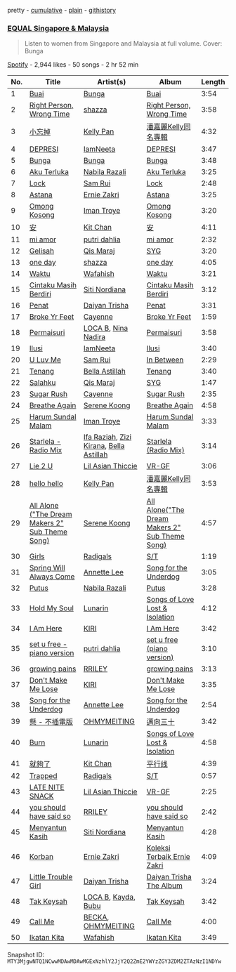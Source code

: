 pretty - [cumulative](/playlists/cumulative/37i9dQZF1DXdx7sCF75xKy.md) - [plain](/playlists/plain/37i9dQZF1DXdx7sCF75xKy) - [githistory](https://github.githistory.xyz/mackorone/spotify-playlist-archive/blob/main/playlists/plain/37i9dQZF1DXdx7sCF75xKy)

### [EQUAL Singapore & Malaysia](https://open.spotify.com/playlist/37i9dQZF1DXdx7sCF75xKy)

> Listen to women from Singapore and Malaysia at full volume\. Cover: Bunga

[Spotify](https://open.spotify.com/user/spotify) - 2,944 likes - 50 songs - 2 hr 52 min

| No. | Title | Artist(s) | Album | Length |
|---|---|---|---|---|
| 1 | [Buai](https://open.spotify.com/track/2EPCdcUMsvD92RYG1MtleX) | [Bunga](https://open.spotify.com/artist/1lHG5Nh4kVcBViogIek98t) | [Buai](https://open.spotify.com/album/66cDWg4Puu5MS6vTijmTpF) | 3:54 |
| 2 | [Right Person, Wrong Time](https://open.spotify.com/track/4O4NB0PEKsdA1wMatYuJYs) | [shazza](https://open.spotify.com/artist/6MPxSpygdpS6heZntWsnsD) | [Right Person, Wrong Time](https://open.spotify.com/album/2IyQsLuXmJsalKTgUgqiaa) | 3:58 |
| 3 | [小忘掉](https://open.spotify.com/track/3ID0KaUlhhww4PHgMWPwxn) | [Kelly Pan](https://open.spotify.com/artist/2hJxcuFTgP89GdmCVXfXyi) | [潘嘉麗Kelly同名專輯](https://open.spotify.com/album/0QW25Iew4wU60kn06up4Bm) | 4:32 |
| 4 | [DEPRESI](https://open.spotify.com/track/7rrwz7bK0FX723GxJtN1p7) | [IamNeeta](https://open.spotify.com/artist/6g7i9qhTwxhEuxNUhU1mCg) | [DEPRESI](https://open.spotify.com/album/2Sb5rDCcdR2tPtplSmJkWu) | 3:47 |
| 5 | [Bunga](https://open.spotify.com/track/3guG5fWT6y8PtLWp21xzJ4) | [Bunga](https://open.spotify.com/artist/1lHG5Nh4kVcBViogIek98t) | [Bunga](https://open.spotify.com/album/1GfrSKozFRZJo3fqZTPzYg) | 3:48 |
| 6 | [Aku Terluka](https://open.spotify.com/track/4tOl0MdcOT9J1IAQ1MdnGh) | [Nabila Razali](https://open.spotify.com/artist/2yWleHZF4HaaNjmiU8snKO) | [Aku Terluka](https://open.spotify.com/album/2JPX9QMY45CetMKK8xk3TH) | 3:25 |
| 7 | [Lock](https://open.spotify.com/track/2qZgSlnZwZz5gnpBefRckN) | [Sam Rui](https://open.spotify.com/artist/3GFO1X5LAHduvR314sXnqI) | [Lock](https://open.spotify.com/album/4epagn1FMs0AKMhgVqG6Kt) | 2:48 |
| 8 | [Astana](https://open.spotify.com/track/67oBisTedMhW9Ku67XPcXZ) | [Ernie Zakri](https://open.spotify.com/artist/5Plk4JdCzMxhAHSRTEsxJp) | [Astana](https://open.spotify.com/album/38UjF0TgEfXgo5Zl4mnPle) | 3:25 |
| 9 | [Omong Kosong](https://open.spotify.com/track/1vQB8awWbfjqwpEyCLqzkE) | [Iman Troye](https://open.spotify.com/artist/1Jvj122gN1QiaYUrNhn3Fq) | [Omong Kosong](https://open.spotify.com/album/6wuLEc9FuLzt3CvznciCgJ) | 3:20 |
| 10 | [安](https://open.spotify.com/track/2EodkY3owdNMEN9kjHbSaI) | [Kit Chan](https://open.spotify.com/artist/5sOVNhUf8T3jiPhvFA6T7L) | [安](https://open.spotify.com/album/49ma4NMZr7uC7caieyhpHN) | 4:11 |
| 11 | [mi amor](https://open.spotify.com/track/6SAqdbtnPCBL8Ui6V6WBqf) | [putri dahlia](https://open.spotify.com/artist/54nGORfHS6Uldjlr4QeN7g) | [mi amor](https://open.spotify.com/album/3mHt9AejbGqSym5xuU6FjT) | 2:32 |
| 12 | [Gelisah](https://open.spotify.com/track/3r3VTAabY6uz6yF0M2f718) | [Qis Maraj](https://open.spotify.com/artist/0rRWud0f3XEpYgiHcIiBSv) | [SYG](https://open.spotify.com/album/6zIGgB4pt8LoNAdUtVogfo) | 3:20 |
| 13 | [one day](https://open.spotify.com/track/0NdGy1TrSh8xTRJnZT3QcC) | [shazza](https://open.spotify.com/artist/6MPxSpygdpS6heZntWsnsD) | [one day](https://open.spotify.com/album/09UxgAjGhVSFwRDsRdqE17) | 4:05 |
| 14 | [Waktu](https://open.spotify.com/track/49Pc8ji0ZrXnCBw1kkwK9b) | [Wafahish](https://open.spotify.com/artist/3WQ25uq7gf44zKBb0ymo7r) | [Waktu](https://open.spotify.com/album/7xiFbGEjlbhrB82HR3q8wr) | 3:21 |
| 15 | [Cintaku Masih Berdiri](https://open.spotify.com/track/6ABVeyEJ27PgMMWYf8o99X) | [Siti Nordiana](https://open.spotify.com/artist/7tbUHCaiBX4cXHQkII3CVH) | [Cintaku Masih Berdiri](https://open.spotify.com/album/1Gn46P6Rk7ibKv2zH2MU9o) | 3:12 |
| 16 | [Penat](https://open.spotify.com/track/2dXsvQU66ZE90rf8zMTdnq) | [Daiyan Trisha](https://open.spotify.com/artist/7xegqEOtukVFMdHyWnYkta) | [Penat](https://open.spotify.com/album/1ZP3YEK1wGAao0LeypJX9N) | 3:31 |
| 17 | [Broke Yr Feet](https://open.spotify.com/track/4EZEXNWzCkYmsNkkLuGXXj) | [Cayenne](https://open.spotify.com/artist/1JTyFHtzmZHTOUW74ChuRj) | [Broke Yr Feet](https://open.spotify.com/album/3x0JEvWtFDPJexeX5gMiSE) | 1:59 |
| 18 | [Permaisuri](https://open.spotify.com/track/4BxT13J5fQBYOEXPOrbagF) | [LOCA B](https://open.spotify.com/artist/63PZAg9EDmsVpftrqz1uih), [Nina Nadira](https://open.spotify.com/artist/3GBvIrLpmlRtvq0sjyZ4g4) | [Permaisuri](https://open.spotify.com/album/3gxQ4s8ainX93aZgy577jY) | 3:58 |
| 19 | [Ilusi](https://open.spotify.com/track/1EeqPk5vIacvphDucaq2oU) | [IamNeeta](https://open.spotify.com/artist/6g7i9qhTwxhEuxNUhU1mCg) | [Ilusi](https://open.spotify.com/album/7mKDIv0K4Zis8Xkm6gk01v) | 3:40 |
| 20 | [U Luv Me](https://open.spotify.com/track/3n7Mg6r3ShULevReOQpJGb) | [Sam Rui](https://open.spotify.com/artist/3GFO1X5LAHduvR314sXnqI) | [In Between](https://open.spotify.com/album/0MMnPFaLsv4hutC2Bsjhu2) | 2:29 |
| 21 | [Tenang](https://open.spotify.com/track/7gc9k984Ac8QIPJNVaPAYP) | [Bella Astillah](https://open.spotify.com/artist/3MPMcG7cDVBwFnEEzAQcKk) | [Tenang](https://open.spotify.com/album/3hhd8dW6iMk6ZOjYymHPh1) | 3:40 |
| 22 | [Salahku](https://open.spotify.com/track/1cJU7QmOGvTbqssQUDC70K) | [Qis Maraj](https://open.spotify.com/artist/0rRWud0f3XEpYgiHcIiBSv) | [SYG](https://open.spotify.com/album/6zIGgB4pt8LoNAdUtVogfo) | 1:47 |
| 23 | [Sugar Rush](https://open.spotify.com/track/3qoi8jYpnexxFKxScMjdog) | [Cayenne](https://open.spotify.com/artist/1JTyFHtzmZHTOUW74ChuRj) | [Sugar Rush](https://open.spotify.com/album/5AjWfFCFSVGuPJcOuPpGVu) | 2:35 |
| 24 | [Breathe Again](https://open.spotify.com/track/2ZLXUx4qK1XI7tnzjuftHg) | [Serene Koong](https://open.spotify.com/artist/3B9noenUAgnsXz5UIaFBj3) | [Breathe Again](https://open.spotify.com/album/3rs3bMgOLaqM2ICmhE9hEo) | 4:58 |
| 25 | [Harum Sundal Malam](https://open.spotify.com/track/5Y5A2d8zVU62bONx0pck5o) | [Iman Troye](https://open.spotify.com/artist/1Jvj122gN1QiaYUrNhn3Fq) | [Harum Sundal Malam](https://open.spotify.com/album/2z7a3zoAL6BuzF7rypiCp5) | 3:33 |
| 26 | [Starlela \- Radio Mix](https://open.spotify.com/track/4LiFwx8XwhxzV5O1PRDyvd) | [Ifa Raziah](https://open.spotify.com/artist/3S8g4CJDC8UduhutnQCSQU), [Zizi Kirana](https://open.spotify.com/artist/3HgrsNDURBPYS1KlN7LgnE), [Bella Astillah](https://open.spotify.com/artist/3MPMcG7cDVBwFnEEzAQcKk) | [Starlela \(Radio Mix\)](https://open.spotify.com/album/2NvSECuojBVycMEBJta6JR) | 3:14 |
| 27 | [Lie 2 U](https://open.spotify.com/track/0PyyrUDvRzigzDphKKGSU4) | [Lil Asian Thiccie](https://open.spotify.com/artist/0j2BoCcPBX1B5vF8tp2nL7) | [VR\-GF](https://open.spotify.com/album/5ZVwaC2rMaDo5HKcMzZJ0y) | 3:06 |
| 28 | [hello hello](https://open.spotify.com/track/3CQrCWc4SZoLTQsxd82R3D) | [Kelly Pan](https://open.spotify.com/artist/2hJxcuFTgP89GdmCVXfXyi) | [潘嘉麗Kelly同名專輯](https://open.spotify.com/album/0QW25Iew4wU60kn06up4Bm) | 3:53 |
| 29 | [All Alone \("The Dream Makers 2" Sub Theme Song\)](https://open.spotify.com/track/3Wh13VaSPAaQ6k6fJ2Rm7t) | [Serene Koong](https://open.spotify.com/artist/3B9noenUAgnsXz5UIaFBj3) | [All Alone\("The Dream Makers 2" Sub Theme Song\)](https://open.spotify.com/album/6AngOnpSgOMr7KlCJ41OQ5) | 4:57 |
| 30 | [Girls](https://open.spotify.com/track/2NEYZXdrqLLZQU704tjgYW) | [Radigals](https://open.spotify.com/artist/7rgchAXVyl7W0RcqmZXdYs) | [S/T](https://open.spotify.com/album/2LvXnNIzXnsIr8abd3QXMa) | 1:19 |
| 31 | [Spring Will Always Come](https://open.spotify.com/track/2R0wjxjt8AzyHoncaGrI7z) | [Annette Lee](https://open.spotify.com/artist/7DOJeU8k34aMTZl014gcEC) | [Song for the Underdog](https://open.spotify.com/album/4tqCkVLPFcCthC9L14NpaH) | 3:05 |
| 32 | [Putus](https://open.spotify.com/track/3WyobfBDGdMm7LFYnLgoSv) | [Nabila Razali](https://open.spotify.com/artist/2yWleHZF4HaaNjmiU8snKO) | [Putus](https://open.spotify.com/album/1LQRKViSzsPdqRykEUphpC) | 3:28 |
| 33 | [Hold My Soul](https://open.spotify.com/track/07M6H3KiGFUz6JtUGIxTjl) | [Lunarin](https://open.spotify.com/artist/7oiA2eLL5cbXf0To3V0lyD) | [Songs of Love Lost & Isolation](https://open.spotify.com/album/6WBqgtjkWlx1etIh6MTD1Y) | 4:12 |
| 34 | [I Am Here](https://open.spotify.com/track/4cCFzv0meTF6gCUUoTgITi) | [KIRI](https://open.spotify.com/artist/14Zup84x4k8NXTTgrhqqAw) | [I Am Here](https://open.spotify.com/album/5KPni5MFbYDwsHsFG1P016) | 3:42 |
| 35 | [set u free \- piano version](https://open.spotify.com/track/78yS730ASYthkIpa8x3qRO) | [putri dahlia](https://open.spotify.com/artist/54nGORfHS6Uldjlr4QeN7g) | [set u free \(piano version\)](https://open.spotify.com/album/0chkqU5jBJRK6edMj5CZcI) | 3:10 |
| 36 | [growing pains](https://open.spotify.com/track/754Oi24N05VWTGIG6oYzbG) | [RRILEY](https://open.spotify.com/artist/5uIwzjKbKHiTiRCShromkj) | [growing pains](https://open.spotify.com/album/5fnoetJJkzqQFx8H3G4sRq) | 3:13 |
| 37 | [Don't Make Me Lose](https://open.spotify.com/track/2nbZrTEVBTj12vOxjzg2HJ) | [KIRI](https://open.spotify.com/artist/14Zup84x4k8NXTTgrhqqAw) | [Don't Make Me Lose](https://open.spotify.com/album/1IheunKHsKJO0XwLXBPgim) | 3:35 |
| 38 | [Song for the Underdog](https://open.spotify.com/track/5zTQy68Mn7HICis4hWTtu0) | [Annette Lee](https://open.spotify.com/artist/7DOJeU8k34aMTZl014gcEC) | [Song for the Underdog](https://open.spotify.com/album/4tqCkVLPFcCthC9L14NpaH) | 2:54 |
| 39 | [懸 \- 不插電版](https://open.spotify.com/track/7gwZ37Vng40BDAKuiBMsAZ) | [OHMYMEITING](https://open.spotify.com/artist/5ejbZdon0riCxa7GyJNEAx) | [邁向三十](https://open.spotify.com/album/6YSN8SAy8PP37XJSmoJqAw) | 3:42 |
| 40 | [Burn](https://open.spotify.com/track/4jOJBlF6hUeqBaO3ehEmMM) | [Lunarin](https://open.spotify.com/artist/7oiA2eLL5cbXf0To3V0lyD) | [Songs of Love Lost & Isolation](https://open.spotify.com/album/6WBqgtjkWlx1etIh6MTD1Y) | 4:58 |
| 41 | [就夠了](https://open.spotify.com/track/1VCcwoTQiMMKJq4PAWdT5p) | [Kit Chan](https://open.spotify.com/artist/5sOVNhUf8T3jiPhvFA6T7L) | [平行线](https://open.spotify.com/album/2iELtwWpnPTv0xmVUAu14b) | 4:39 |
| 42 | [Trapped](https://open.spotify.com/track/6bHg4NpiFNDyZR3oBGJQrG) | [Radigals](https://open.spotify.com/artist/7rgchAXVyl7W0RcqmZXdYs) | [S/T](https://open.spotify.com/album/2LvXnNIzXnsIr8abd3QXMa) | 0:57 |
| 43 | [LATE NITE SNACK](https://open.spotify.com/track/5lkzzjIHT9pCDVYM2Bc3YY) | [Lil Asian Thiccie](https://open.spotify.com/artist/0j2BoCcPBX1B5vF8tp2nL7) | [VR\-GF](https://open.spotify.com/album/5ZVwaC2rMaDo5HKcMzZJ0y) | 2:25 |
| 44 | [you should have said so](https://open.spotify.com/track/5WodEIKkgtFPmfqSB7Ve8e) | [RRILEY](https://open.spotify.com/artist/5uIwzjKbKHiTiRCShromkj) | [you should have said so](https://open.spotify.com/album/5H8nls3xG7OgydbrNQ27Va) | 2:42 |
| 45 | [Menyantun Kasih](https://open.spotify.com/track/0mMzZuVqRdKkDaHsDSWNbo) | [Siti Nordiana](https://open.spotify.com/artist/7tbUHCaiBX4cXHQkII3CVH) | [Menyantun Kasih](https://open.spotify.com/album/3UU9CAIdJIFwlYV7W2VAIr) | 4:28 |
| 46 | [Korban](https://open.spotify.com/track/48FzbTzHTORNAdy6bRxqBG) | [Ernie Zakri](https://open.spotify.com/artist/5Plk4JdCzMxhAHSRTEsxJp) | [Koleksi Terbaik Ernie Zakri](https://open.spotify.com/album/0RJfa9ixS7mhDhhQLvlKXg) | 4:09 |
| 47 | [Little Trouble Girl](https://open.spotify.com/track/5vUwfu0S0dioepoF1BvNob) | [Daiyan Trisha](https://open.spotify.com/artist/7xegqEOtukVFMdHyWnYkta) | [Daiyan Trisha The Album](https://open.spotify.com/album/4OCWbpi7d7y6iRXisiZgz2) | 3:24 |
| 48 | [Tak Keysah](https://open.spotify.com/track/0MZ5aWqjOaWfAE1GzJx3EJ) | [LOCA B](https://open.spotify.com/artist/63PZAg9EDmsVpftrqz1uih), [Kayda](https://open.spotify.com/artist/7xjgUr0YUei3SqQ3hoGDbe), [Bubu](https://open.spotify.com/artist/1bdmbYA4gt2Lkef5Piw4M1) | [Tak Keysah](https://open.spotify.com/album/4xMSfD5G8zhyaqEUT5kGGc) | 3:42 |
| 49 | [Call Me](https://open.spotify.com/track/1qOQBoMf6oJZ2Puvkg0Jaq) | [BECKA](https://open.spotify.com/artist/0zH5akhP1A41eUk6VCQUNz), [OHMYMEITING](https://open.spotify.com/artist/5ejbZdon0riCxa7GyJNEAx) | [Call Me](https://open.spotify.com/album/0I09Amdm84B5XJAfQ2oZWp) | 4:00 |
| 50 | [Ikatan Kita](https://open.spotify.com/track/3sN39vJ8MCnOG3LEHH70mD) | [Wafahish](https://open.spotify.com/artist/3WQ25uq7gf44zKBb0ymo7r) | [Ikatan Kita](https://open.spotify.com/album/7jNiysBC8TJyzJSepESskm) | 3:49 |

Snapshot ID: `MTY3MjgwNTQ1NCwwMDAwMDAwMGExNzhlY2JjY2Q2ZmE2YWYzZGY3ZDM2ZTAzNzI1NDYw`
